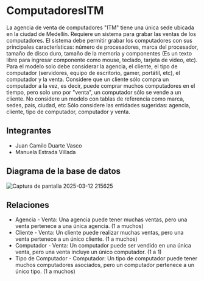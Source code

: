 # ComputadoresITM
La agencia de venta de computadores "ITM" tiene una única sede ubicada en la ciudad de
Medellín. Requiere un sistema para grabar las ventas de los computadores.
El sistema debe permitir grabar los computadores con sus principales características: 
número de procesadores, marca del procesador, tamaño de disco duro, tamaño de la memoria
y componentes (Es un texto libre para ingresar componente como mouse, teclado, tarjeta de video, etc).
Para el modelo solo debe considerar la agencia, el cliente, el tipo de computador (servidores,
equipo de escritorio, gamer, portátil, etc), el computador y la venta. Considere que un cliente 
sólo compra un computador a la vez, es decir, puede comprar muchos computadores en el tiempo, pero 
solo uno por "venta", un computador sólo se vende a un cliente.
No considere un modelo con tablas de referencia como marca, sedes, pais, ciudad, etc
Sólo considere las entidades sugeridas: agencia, cliente, tipo de computador, computador y venta.

## Integrantes
- Juan Camilo Duarte Vasco
- Manuela Estrada Villada

## Diagrama de la base de datos
![Captura de pantalla 2025-03-12 215625](https://github.com/user-attachments/assets/68d93255-0021-47d4-9578-5bb04f7706cc)

## Relaciones
- Agencia - Venta: Una agencia puede tener muchas ventas, pero una venta pertenece a una única agencia. (1 a muchos)
- Cliente - Venta: Un cliente puede realizar muchas ventas, pero una venta pertenece a un único cliente. (1 a muchos)
- Computador - Venta: Un computador puede ser vendido en una única venta, pero una venta incluye un único computador. (1 a 1)
- Tipo de Computador - Computador: Un tipo de computador puede tener muchos computadores asociados, pero un computador pertenece a un único tipo. (1 a muchos)

